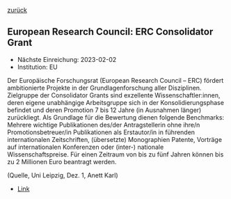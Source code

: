 [zurück](/funding/)

## European Research Council: ERC Consolidator Grant

* Nächste Einreichung: 2023-02-02
* Institution: EU

Der Europäische Forschungsrat (European Research Council – ERC) fördert ambitionierte Projekte in der Grundlagenforschung aller Disziplinen. Zielgruppe der Consolidator Grants sind exzellente Wissenschaftler:innen, deren eigene unabhängige Arbeitsgruppe sich in der Konsolidierungsphase befindet und deren Promotion 7 bis 12 Jahre (in Ausnahmen länger) zurückliegt. Als Grundlage für die Bewertung dienen folgende Benchmarks: Mehrere wichtige Publikationen des/der Antragstellerin ohne ihre/n Promotionsbetreuer/in Publikationen als Erstautor/in in führenden internationalen Zeitschriften, (übersetzte) Monographien Patente, Vorträge auf internationalen Konferenzen oder (inter-) nationale Wissenschaftspreise. Für einen Zeitraum von bis zu fünf Jahren können bis zu 2 Millionen Euro beantragt werden.

(Quelle, Uni Leipzig, Dez. 1, Anett Karl)

* [Link](https://erc.europa.eu/funding/consolidator-grants)